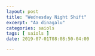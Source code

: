 ```yaml
---
layout: post
title: "Wednesday Night Shift"
excerpt: "Aa dinagalu"
categories: saiols
tags: [ saiols ]
date: 2019-07-01T08:08:50-04:00

---
```

